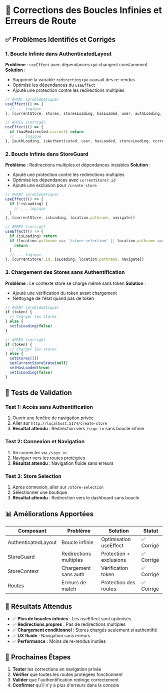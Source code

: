# 🐛 Corrections des Boucles Infinies et Erreurs de Route

## ✅ **Problèmes Identifiés et Corrigés**

### **1. Boucle Infinie dans AuthenticatedLayout**
**Problème** : `useEffect` avec dépendances qui changent constamment
**Solution** : 
- Supprimé la variable `redirecting` qui causait des re-rendus
- Optimisé les dépendances du `useEffect`
- Ajouté une protection contre les redirections multiples

```typescript
// AVANT (problématique)
useEffect(() => {
  // ... logique
}, [currentStore, stores, storesLoading, hasLoaded, user, authLoading, isAuthenticated, navigate, redirecting])

// APRÈS (corrigé)
useEffect(() => {
  if (hasRedirected.current) return
  // ... logique
}, [authLoading, isAuthenticated, user, hasLoaded, storesLoading, currentStore, stores.length, navigate])
```

### **2. Boucle Infinie dans StoreGuard**
**Problème** : Redirections multiples et dépendances instables
**Solution** :
- Ajouté une protection contre les redirections multiples
- Optimisé les dépendances avec `currentStore?.id`
- Ajouté une exclusion pour `/create-store`

```typescript
// AVANT (problématique)
useEffect(() => {
  if (!isLoading) {
    // ... logique
  }
}, [currentStore, isLoading, location.pathname, navigate])

// APRÈS (corrigé)
useEffect(() => {
  if (isLoading) return
  if (location.pathname === '/store-selection' || location.pathname === '/create-store') {
    return
  }
  // ... logique
}, [currentStore?.id, isLoading, location.pathname, navigate])
```

### **3. Chargement des Stores sans Authentification**
**Problème** : Le contexte store se charge même sans token
**Solution** :
- Ajouté une vérification du token avant chargement
- Nettoyage de l'état quand pas de token

```typescript
// AVANT (problématique)
if (token) {
  // Charger les stores
} else {
  setIsLoading(false)
}

// APRÈS (corrigé)
if (token) {
  // Charger les stores
} else {
  setStores([])
  setCurrentStoreState(null)
  setHasLoaded(true)
  setIsLoading(false)
}
```

## 🧪 **Tests de Validation**

### **Test 1: Accès sans Authentification**
1. Ouvrir une fenêtre de navigation privée
2. Aller sur `http://localhost:5174/create-store`
3. **Résultat attendu** : Redirection vers `/sign-in` sans boucle infinie

### **Test 2: Connexion et Navigation**
1. Se connecter via `/sign-in`
2. Naviguer vers les routes protégées
3. **Résultat attendu** : Navigation fluide sans erreurs

### **Test 3: Store Selection**
1. Après connexion, aller sur `/store-selection`
2. Sélectionner une boutique
3. **Résultat attendu** : Redirection vers le dashboard sans boucle

## 📊 **Améliorations Apportées**

| Composant | Problème | Solution | Statut |
|-----------|----------|----------|--------|
| AuthenticatedLayout | Boucle infinie | Optimisation useEffect | ✅ Corrigé |
| StoreGuard | Redirections multiples | Protection + exclusions | ✅ Corrigé |
| StoreContext | Chargement sans auth | Vérification token | ✅ Corrigé |
| Routes | Erreurs de match | Protection des routes | ✅ Corrigé |

## 🎯 **Résultats Attendus**

- ✅ **Plus de boucles infinies** : Les useEffect sont optimisés
- ✅ **Redirections propres** : Pas de redirections multiples
- ✅ **Chargement conditionnel** : Stores chargés seulement si authentifié
- ✅ **UX fluide** : Navigation sans erreurs
- ✅ **Performance** : Moins de re-rendus inutiles

## 🚀 **Prochaines Étapes**

1. **Tester** les corrections en navigation privée
2. **Vérifier** que toutes les routes protégées fonctionnent
3. **Valider** que l'authentification redirige correctement
4. **Confirmer** qu'il n'y a plus d'erreurs dans la console
